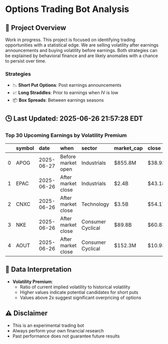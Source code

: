 # Options Trading Bot Analysis

## 🚀 Project Overview
Work in progress. This project is focused on identifying trading opportunities with a statistical edge.
We are selling volatility after earnings announcements and buying volatility before earnings.
Both strategies can be explained by behavioral finance and are likely anomalies with a chance to persist over time.

### Strategies
- 📉 **Short Put Options**: Post earnings announcements
- 📈 **Long Straddles**: Prior to earnings when IV is low
- 📦 **Box Spreads**: Between earnings seasons

## 🕒 Last Updated: 2025-06-26 21:57:28 EDT

### Top 30 Upcoming Earnings by Volatility Premium

|    | symbol   | date       | when               | sector            | market_cap   | close   | hv_current   | iv_current   | vol_premium   |
|---:|:---------|:-----------|:-------------------|:------------------|:-------------|:--------|:-------------|:-------------|:--------------|
|  0 | APOG     | 2025-06-27 | Before market open | Industrials       | $855.8M      | $38.93  | 28.62%       | 83.88%       | 2.93x         |
|  1 | EPAC     | 2025-06-26 | After market close | Industrials       | $2.4B        | $43.18  | 19.80%       | 45.80%       | 2.31x         |
|  2 | CNXC     | 2025-06-26 | After market close | Technology        | $3.5B        | $54.17  | 39.22%       | 61.35%       | 1.56x         |
|  3 | NKE      | 2025-06-26 | After market close | Consumer Cyclical | $89.8B       | $60.83  | 31.19%       | 48.19%       | 1.55x         |
|  4 | AOUT     | 2025-06-26 | After market close | Consumer Cyclical | $152.3M      | $10.93  | nan%         | nan%         | nanx          |

## 📝 Data Interpretation

- **Volatility Premium**: 
  - Ratio of current implied volatility to historical volatility
  - Higher values indicate potential candidates for short puts
  - Values above 2x suggest significant overpricing of options

## ⚠️ Disclaimer
- This is an experimental trading bot
- Always perform your own financial research
- Past performance does not guarantee future results
